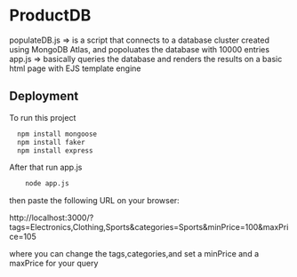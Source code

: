 
# ProductDB
populateDB.js => is a script that connects to a database cluster created using MongoDB Atlas, and popoluates the database with 10000 entries
app.js => basically queries the database and renders the results on a basic html page with EJS template engine 

## Deployment

To run this project

```bash
  npm install mongoose
  npm install faker
  npm install express
```

After that run app.js 

```bash
    node app.js
```

then paste the following URL on your browser:

http://localhost:3000/?tags=Electronics,Clothing,Sports&categories=Sports&minPrice=100&maxPrice=105

where you can change the tags,categories,and set a minPrice and a maxPrice for your query

